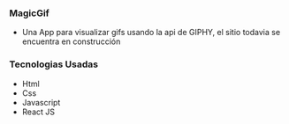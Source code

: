 ### MagicGif

- Una App para visualizar gifs usando la api de GIPHY, el sitio todavia se encuentra en construcción


### Tecnologias Usadas

- Html
- Css
- Javascript
- React JS

